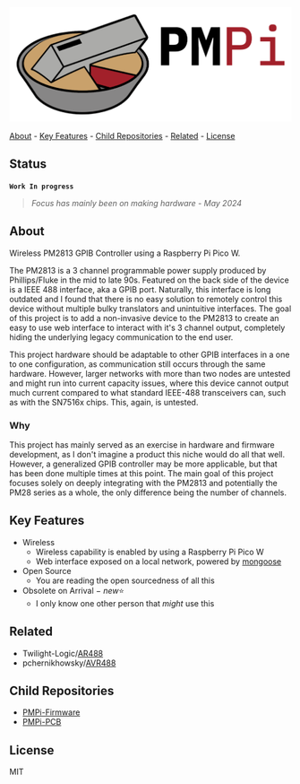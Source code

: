 <!-- PROJECT: PMPi -->
<!-- TITLE: PMPi -->
<!-- FONT: IBM Plex -->
<!-- KEYWORDS: Controller, Raspberry Pi Pico W, Embedded, Hardware, Firmware -->
<!-- LANGUAGES: C, C++, Python -->
<!-- TECHNOLOGY: Mongoose Embedded Web Server, RESTful API, Altium -->
<!-- STATUS: Work In Progress -->

![PMPi-Logo](<PMPi-Logo/PMPi Logo Full.png>)

[About](#about) - [Key Features](#key-features) - [Child Repositories](#child-repositories) - [Related](#related) - [License](#license)

## Status

**`Work In progress`**
> *Focus has mainly been on making hardware - May 2024*

## About
<!-- DESCRIPTION START -->
Wireless PM2813 GPIB Controller using a Raspberry Pi Pico W.

The PM2813 is a 3 channel programmable power supply produced by Phillips/Fluke in the mid to late 90s. Featured on the back side of the device is a IEEE 488 interface, aka a GPIB port. Naturally, this interface is long outdated and I found that there is no easy solution to remotely control this device without multiple bulky translators and unintuitive interfaces.
The goal of this project is to add a non-invasive device to the PM2813 to create an easy to use web interface to interact with it's 3 channel output, completely hiding the underlying legacy communication to the end user.
<!-- DESCRIPTION END -->

This project hardware should be adaptable to other GPIB interfaces in a one to one configuration,
as communication still occurs through the same hardware. However, larger networks with more than two nodes are untested and might run into current capacity issues,
where this device cannot output much current compared to what standard IEEE-488 transceivers can, such as with the SN7516x chips. This, again, is untested.

### Why

This project has mainly served as an exercise in hardware and firmware development, as I don't imagine a product this niche would do all that well. However, a generalized GPIB controller may be more applicable, but that has been done multiple times at this point. The main goal of this project focuses solely on deeply integrating with the PM2813 and potentially the PM28 series as a whole, the only difference being the number of channels.

## Key Features

- Wireless
  - Wireless capability is enabled by using a Raspberry Pi Pico W
  - Web interface exposed on a local network, powered by [mongoose](https://mongoose.ws/)
- Open Source
  - You are reading the open sourcedness of all this
- Obsolete on Arrival $-$ *new*⭐
  - I only know one other person that *might* use this

<!-- ## Mechanical -->

<!-- case construction and mounting -->

<!-- ## Electrical -->

<!-- schematics and routing -->

<!-- ## Firmware -->

<!-- programming the Pico W and the Web UI -->

## Related

- Twilight-Logic/[AR488](https://github.com/Twilight-Logic/AR488)
- pchernikhowsky/[AVR488](https://github.com/pchernikhowsky/AVR488)

## Child Repositories

- [PMPi-Firmware](https://github.com/LeHuman/PMPi-Firmware)
- [PMPi-PCB](https://github.com/LeHuman/PMPi-PCB)

## License

MIT
